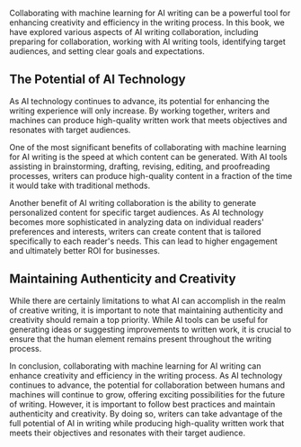 
Collaborating with machine learning for AI writing can be a powerful tool for enhancing creativity and efficiency in the writing process. In this book, we have explored various aspects of AI writing collaboration, including preparing for collaboration, working with AI writing tools, identifying target audiences, and setting clear goals and expectations.

The Potential of AI Technology
------------------------------

As AI technology continues to advance, its potential for enhancing the writing experience will only increase. By working together, writers and machines can produce high-quality written work that meets objectives and resonates with target audiences.

One of the most significant benefits of collaborating with machine learning for AI writing is the speed at which content can be generated. With AI tools assisting in brainstorming, drafting, revising, editing, and proofreading processes, writers can produce high-quality content in a fraction of the time it would take with traditional methods.

Another benefit of AI writing collaboration is the ability to generate personalized content for specific target audiences. As AI technology becomes more sophisticated in analyzing data on individual readers' preferences and interests, writers can create content that is tailored specifically to each reader's needs. This can lead to higher engagement and ultimately better ROI for businesses.

Maintaining Authenticity and Creativity
---------------------------------------

While there are certainly limitations to what AI can accomplish in the realm of creative writing, it is important to note that maintaining authenticity and creativity should remain a top priority. While AI tools can be useful for generating ideas or suggesting improvements to written work, it is crucial to ensure that the human element remains present throughout the writing process.

In conclusion, collaborating with machine learning for AI writing can enhance creativity and efficiency in the writing process. As AI technology continues to advance, the potential for collaboration between humans and machines will continue to grow, offering exciting possibilities for the future of writing. However, it is important to follow best practices and maintain authenticity and creativity. By doing so, writers can take advantage of the full potential of AI in writing while producing high-quality written work that meets their objectives and resonates with their target audience.
